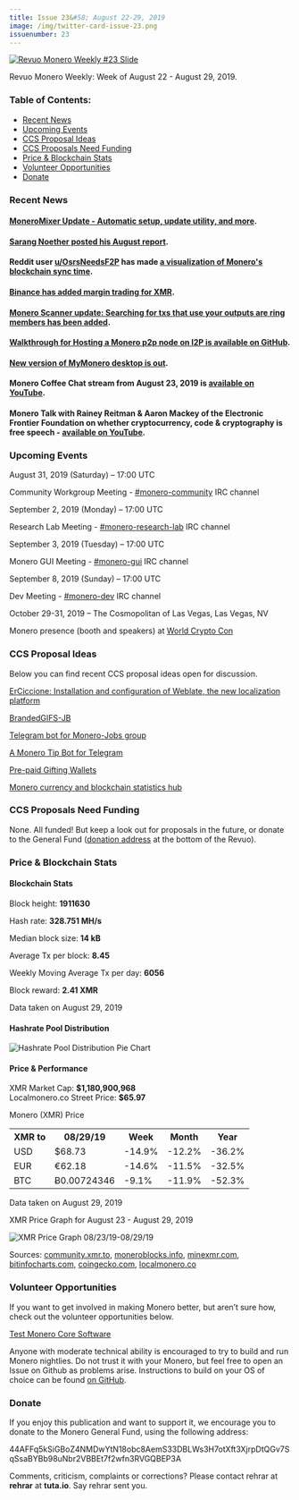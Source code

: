 ```yaml
---
title: Issue 23&#58; August 22-29, 2019
image: /img/twitter-card-issue-23.png
issuenumber: 23
---
```

[<img src="/img/img-issue23.png" alt="Revuo Monero Weekly #23 Slide" class="img-lead">](/issue-23.html)

<p class="text-lead">Revuo Monero Weekly: Week of August 22 - August 29, 2019.</p>
<!--more-->

<h3>Table of Contents:</h3>
<ul class="contents">
    <li><a href="#news">Recent News</a></li>
    <li><a href="#events">Upcoming Events</a></li>
    <li><a href="#ideas">CCS Proposal Ideas</a></li>
    <li><a href="#proposals">CCS Proposals Need Funding</a></li>
    <li><a href="#stats">Price & Blockchain Stats</a></li>
    <li><a href="#volunteer">Volunteer Opportunities</a></li>
    <li><a href="#donate">Donate</a></li>
</ul>

<h3 id="news">Recent News</h3>

<div class="newsbyte">
    <h4><a href="https://www.reddit.com/r/Monero/comments/cu36aa/moneromixer_update_1_automatic_setup_is_now/" target="_blank">MoneroMixer Update - Automatic setup, update utility, and more</a>.
    </h4>
</div>

<div class="newsbyte">
    <h4><a href="https://www.reddit.com/r/Monero/comments/cx3gxp/august_monthly_report_from_sarang_noether/" target="_blank">Sarang Noether posted his August report</a>.
    </h4>
</div>

<div class="newsbyte">
    <h4>Reddit user <a href="https://www.reddit.com/user/OsrsNeedsF2P/" target="_blank">u/OsrsNeedsF2P</a> has made <a href="https://www.reddit.com/r/Monero/comments/cwx1tu/monero_blockchain_sync_time_visualized_by/" target="_blank">a visualization of Monero's blockchain sync time</a>.
    </h4>
</div>

<div class="newsbyte">
    <h4><a href="https://www.binance.com/en/support/articles/360033074671" target="_blank">Binance has added margin trading for XMR</a>.</h4>
</div>

<div class="newsbyte">
    <h4><a href="https://www.reddit.com/r/Monero/comments/cvgg5b/generic_monero_scanner_dev_update_searching_for/" target="_blank">Monero Scanner update: Searching for txs that use your outputs are ring members has been added</a>.</h4>
</div>

<div class="newsbyte">
    <h4><a href="https://gist.github.com/xmrdsc/2f2f0ce7a2d099f22e55ba9e4fe1bfba" target="_blank">Walkthrough for Hosting a Monero p2p node on I2P is available on GitHub</a>.</h4>
</div>

<div class="newsbyte">
    <h4><a href="https://github.com/mymonero/mymonero-app-js/releases/tag/v1.1.12" target="_blank">New version of MyMonero desktop is out</a>.</h4>
</div>

<div class="newsbyte">
    <h4>Monero Coffee Chat stream from August 23, 2019 is <a href="https://youtu.be/gkbUeDR9oDE" target="_blank">available on YouTube</a>.</h4>
</div>

<div class="newsbyte">
    <h4>Monero Talk with Rainey Reitman & Aaron Mackey of the Electronic Frontier Foundation on whether cryptocurrency, code & cryptography is free speech - <a href="https://youtu.be/nZtolhJ4FA8" target="_blank">available on YouTube</a>.</h4>
</div>

<h3 id="events">Upcoming Events</h3>

<div class="event">
    <p class="date" markdown="1">August 31, 2019 (Saturday) – 17:00 UTC</p>
    <p markdown="1">Community Workgroup Meeting - <a href="irc://chat.freenode.net/#monero-community" target="_blank">#monero-community</a> IRC channel</p>
</div>

<div class="event">
    <p class="date" markdown="1">September 2, 2019 (Monday) – 17:00 UTC</p>
    <p markdown="1">Research Lab Meeting - <a href="irc://chat.freenode.net/#monero-research-lab" target="_blank">#monero-research-lab</a> IRC channel</p>
</div>

<div class="event">
    <p class="date" markdown="1">September 3, 2019 (Tuesday) – 17:00 UTC</p>
    <p markdown="1">Monero GUI Meeting - <a href="irc://chat.freenode.net/#monero-gui" target="_blank">#monero-gui</a> IRC channel</p>
</div>

<div class="event">
    <p class="date" markdown="1">September 8, 2019 (Sunday) – 17:00 UTC</p>
    <p markdown="1">Dev Meeting - <a href="irc://chat.freenode.net/#monero-dev" target="_blank">#monero-dev</a> IRC channel</p>
</div>

<div class="event">
    <p class="date" markdown="1">October 29-31, 2019 – The Cosmopolitan of Las Vegas, Las Vegas, NV</p>
    <p markdown="1">Monero presence (booth and speakers) at <a href="https://worldcryptocon.com/" target="_blank">World Crypto Con</a></p>
</div>

<h3 id="ideas">CCS Proposal Ideas</h3>

<p>Below you can find recent CCS proposal ideas open for discussion.</p>

<div class="proposal">
<p><a href="https://repo.getmonero.org/monero-project/ccs-proposals/merge_requests/94" target="_blank">ErCiccione: Installation and configuration of Weblate, the new localization platform</a></p>
</div>

<div class="proposal">
<p><a href="https://repo.getmonero.org/monero-project/ccs-proposals/merge_requests/88" target="_blank">BrandedGIFS-JB</a></p>
</div>

<div class="proposal">
<p><a href="https://repo.getmonero.org/monero-project/ccs-proposals/merge_requests/91" target="_blank">Telegram bot for Monero-Jobs group</a></p>
</div>

<div class="proposal">
<p><a href="https://repo.getmonero.org/monero-project/ccs-proposals/merge_requests/86" target="_blank">A Monero Tip Bot for Telegram</a></p>
</div>

<div class="proposal">
<p><a href="https://repo.getmonero.org/monero-project/ccs-proposals/merge_requests/78" target="_blank">Pre-paid Gifting Wallets</a></p>
</div>

<div class="proposal">
<p><a href="https://repo.getmonero.org/monero-project/ccs-proposals/merge_requests/58" target="_blank">Monero currency and blockchain statistics hub</a></p>
</div>

<h3 id="proposals">CCS Proposals Need Funding</h3>

<p>None. All funded! But keep a look out for proposals in the future, or donate to the General Fund (<a href="#donate">donation address</a> at the bottom of the Revuo).</p>

<h3 id="stats">Price & Blockchain Stats</h3>

<h4 class="stat">Blockchain Stats</h4>

<div class="bcstats">
    <p>Block height: <b>1911630</b></p>
    <p>Hash rate: <b>328.751 MH/s</b></p>
    <p>Median block size: <b>14 kB</b></p>
    <p>Average Tx per block: <b>8.45</b></p>
    <p>Weekly Moving Average Tx per day: <b>6056</b></p>
    <p>Block reward: <b>2.41 XMR</b></p>
</div>
<p class="note">Data taken on August 29, 2019</p>

<h4 class="stat">Hashrate Pool Distribution</h4>
<p><img src="/img/hashrate-pool-distribution-0829.png" alt="Hashrate Pool Distribution Pie Chart"/></p>

<h4 class="stat">Price & Performance</h4>

<div class="price-intro">XMR Market Cap:  <b> $1,180,900,968</b><br>Localmonero.co Street Price: <b>$65.97</b></div>

<p class="table-title">Monero (XMR) Price</p>
<table class="price-table">
  <tr class="row1">
    <th>XMR to</th>
    <th>08/29/19</th>
    <th>Week</th>
    <th>Month</th>
    <th>Year</th>
  </tr>
  <tr>
    <td data-th="XMR to">USD</td>
    <td data-th="08/29/19">$68.73</td>
    <td data-th="Week" class="red">-14.9%</td>
    <td data-th="Month" class="red">-12.2%</td>
    <td data-th="Year" class="red">-36.2%</td>
  </tr>
  <tr class="row3">
    <td data-th="XMR to">EUR</td>
    <td data-th="08/29/19">€62.18</td>
    <td data-th="Week" class="red">-14.6%</td>
    <td data-th="Month" class="red">-11.5%</td>
    <td data-th="Year" class="red">-32.5%</td>
  </tr>
  <tr>
    <td data-th="XMR to">BTC</td>
    <td data-th="08/29/19">Ƀ0.00724346</td>
    <td data-th="Week" class="red">-9.1%</td>
    <td data-th="Month" class="red">-11.9%</td>
    <td data-th="Year" class="red">-52.3%</td>
  </tr>
</table>
<p class="note">Data taken on August 29, 2019</p>

<p class="table-title">XMR Price Graph for August 23 - August 29, 2019</p>

![XMR Price Graph 08/23/19-08/29/19](/img/weekly-chart-0829.png "XMR Price Graph 08/23/19-08/29/19") 

Sources: <a href="https://community.xmr.to/explorer/mainnet/" target="_blank">community.xmr.to</a>, <a href="https://moneroblocks.info/stats/transaction-stats" target="_blank">moneroblocks.info</a>, <a href="https://minexmr.com/pools.html" target="_blank">minexmr.com</a>, <a href="https://bitinfocharts.com/monero/" target="_blank">bitinfocharts.com</a>, <a href="https://www.coingecko.com/" target="_blank">coingecko.com</a>, <a href="https://localmonero.co/" target="_blank">localmonero.co</a>

<h3 id="volunteer">Volunteer Opportunities</h3>

<p>If you want to get involved in making Monero better, but aren’t sure how, check out the volunteer opportunities below.</p>

<div class="newsbyte">
    <p class="date"><a href="https://github.com/monero-project/monero" target="_blank">Test Monero Core Software</a></p>
    <p>Anyone with moderate technical ability is encouraged to try to build and run Monero nightlies. Do not trust it with your Monero, but feel free to open an Issue on Github as problems arise. Instructions to build on your OS of choice can be found <a href="https://github.com/monero-project/monero#compiling-monero-from-source" target="_blank">on GitHub</a>. </p>
</div>

<h3 id="donate">Donate</h3>

<p markdown="1">If you enjoy this publication and want to support it, we encourage you to donate to the Monero General Fund, using the following address:</p>

<p class="address" markdown="1">44AFFq5kSiGBoZ4NMDwYtN18obc8AemS33DBLWs3H7otXft3XjrpDtQGv7SqSsaBYBb98uNbr2VBBEt7f2wfn3RVGQBEP3A</p>

<!--p><a href="monero:44AFFq5kSiGBoZ4NMDwYtN18obc8AemS33DBLWs3H7otXft3XjrpDtQGv7SqSsaBYBb98uNbr2VBBEt7f2wfn3RVGQBEP3A" class="qr"><img src="/img/donate-monero.png"></a></p-->

Comments, criticism, complaints or corrections? Please contact rehrar at **rehrar** at **tuta.io**. Say rehrar sent you.